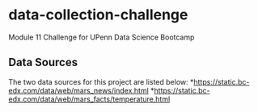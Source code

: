 # data-collection-challenge
Module 11 Challenge for UPenn Data Science Bootcamp
## Data Sources
The two data sources for this project are listed below:
*https://static.bc-edx.com/data/web/mars_news/index.html
*https://static.bc-edx.com/data/web/mars_facts/temperature.html
